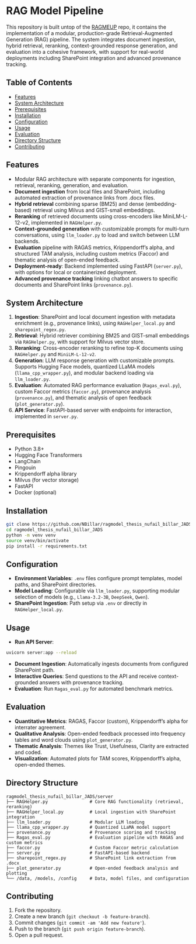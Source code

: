
# RAG Model Pipeline

This repository is built untop of the [RAGMEUP](https://github.com/FutureClubNL/RAGMeUp) repo, it contains the implementation of a modular, production-grade Retrieval-Augmented Generation (RAG) pipeline. The system integrates document ingestion, hybrid retrieval, reranking, context-grounded response generation, and evaluation into a cohesive framework, with support for real-world deployments including SharePoint integration and advanced provenance tracking.

## Table of Contents

- [Features](#features)
- [System Architecture](#system-architecture)
- [Prerequisites](#prerequisites)
- [Installation](#installation)
- [Configuration](#configuration)
- [Usage](#usage)
- [Evaluation](#evaluation)
- [Directory Structure](#directory-structure)
- [Contributing](#contributing)


## Features

- Modular RAG architecture with separate components for ingestion, retrieval, reranking, generation, and evaluation.
- **Document ingestion** from local files and SharePoint, including automated extraction of provenance links from .docx files.
- **Hybrid retrieval** combining sparse (BM25) and dense (embedding-based) retrieval using Milvus and GIST-small embeddings.
- **Reranking** of retrieved documents using cross-encoders like MiniLM-L-12-v2, implemented in `RAGHelper.py`.
- **Context-grounded generation** with customizable prompts for multi-turn conversations, using `llm_loader.py` to load and switch between LLM backends.
- **Evaluation** pipeline with RAGAS metrics, Krippendorff’s alpha, and structured TAM analysis, including custom metrics (Faccor) and thematic analysis of open-ended feedback.
- **Deployment-ready**: Backend implemented using FastAPI (`server.py`), with options for local or containerized deployment.
- **Advanced provenance tracking** linking chatbot answers to specific documents and SharePoint links (`provenance.py`).

## System Architecture

1. **Ingestion**: SharePoint and local document ingestion with metadata enrichment (e.g., provenance links), using `RAGHelper_local.py` and `sharepoint_regex.py`.
2. **Retrieval**: Hybrid retriever combining BM25 and GIST-small embeddings via `RAGHelper.py`, with support for Milvus vector store.
3. **Reranking**: Cross-encoder reranking to refine top-K documents using `RAGHelper.py` and `MiniLM-L-12-v2`.
4. **Generation**: LLM response generation with customizable prompts. Supports Hugging Face models, quantized LLaMA models (`llama_cpp_wrapper.py`), and modular backend loading via `llm_loader.py`.
5. **Evaluation**: Automated RAG performance evaluation (`Ragas_eval.py`), custom Faccor metrics (`faccor.py`), provenance analysis (`provenance.py`), and thematic analysis of open feedback (`plot_generator.py`).
6. **API Service**: FastAPI-based server with endpoints for interaction, implemented in `server.py`.

## Prerequisites

- Python 3.8+
- Hugging Face Transformers
- LangChain
- Pingouin
- Krippendorff alpha library
- Milvus (for vector storage)
- FastAPI
- Docker (optional)

## Installation

```bash
git clone https://github.com/NBillar/ragmodel_thesis_nufail_billar_JADS.git
cd ragmodel_thesis_nufail_billar_JADS
python -m venv venv
source venv/bin/activate
pip install -r requirements.txt
```

## Configuration

- **Environment Variables**: `.env` files configure prompt templates, model paths, and SharePoint directories.
- **Model Loading**: Configurable via `llm_loader.py`, supporting modular selection of models (e.g., `Llama-3.2-3B`, `DeepSeek`, `Qwen`).
- **SharePoint Ingestion**: Path setup via `.env` or directly in `RAGHelper_local.py`.

## Usage

- **Run API Server**:
```bash
uvicorn server:app --reload
```
- **Document Ingestion**: Automatically ingests documents from configured SharePoint path.
- **Interactive Queries**: Send questions to the API and receive context-grounded answers with provenance tracking.
- **Evaluation**: Run `Ragas_eval.py` for automated benchmark metrics.

## Evaluation

- **Quantitative Metrics**: RAGAS, Faccor (custom), Krippendorff’s alpha for interrater agreement.
- **Qualitative Analysis**: Open-ended feedback processed into frequency tables and word clouds using `plot_generator.py`.
- **Thematic Analysis**: Themes like Trust, Usefulness, Clarity are extracted and coded.
- **Visualization**: Automated plots for TAM scores, Krippendorff’s alpha, open-ended themes.

## Directory Structure

```
ragmodel_thesis_nufail_billar_JADS/server
├── RAGHelper.py                # Core RAG functionality (retrieval, reranking)
├── RAGHelper_local.py          # Local ingestion with SharePoint integration
├── llm_loader.py               # Modular LLM loading
├── llama_cpp_wrapper.py        # Quantized LLaMA model support
├── provenance.py               # Provenance scoring and tracking
├── Ragas_eval.py               # Evaluation pipeline with RAGAS and custom metrics
├── faccor.py                   # Custom Faccor metric calculation
├── server.py                   # FastAPI-based backend
├── sharepoint_regex.py         # SharePoint link extraction from .docx
├── plot_generator.py           # Open-ended feedback analysis and plotting
└── /data, /models, /config     # Data, model files, and configuration
```

## Contributing

1. Fork the repository.
2. Create a new branch (`git checkout -b feature-branch`).
3. Commit changes (`git commit -am 'Add new feature'`).
4. Push to the branch (`git push origin feature-branch`).
5. Open a pull request.


